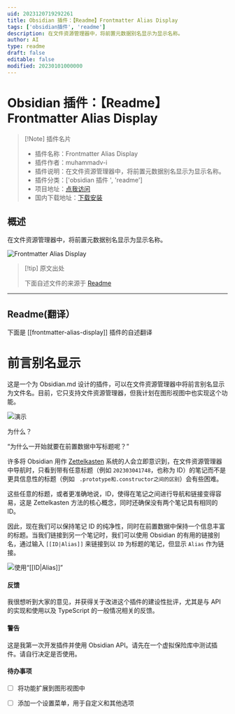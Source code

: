 ```yaml
---
uid: 2023120719292261
title: Obsidian 插件：【Readme】Frontmatter Alias Display
tags: ['obsidian插件', 'readme']
description: 在文件资源管理器中，将前置元数据别名显示为显示名称。
author: AI
type: readme
draft: false
editable: false
modified: 20230101000000
---
```


# Obsidian 插件：【Readme】Frontmatter Alias Display

> [!Note] 插件名片
> - 插件名称：Frontmatter Alias Display
> - 插件作者：muhammadv-i
> - 插件说明：在文件资源管理器中，将前置元数据别名显示为显示名称。
> - 插件分类：['obsidian 插件 ', 'readme']
> - 项目地址：[点我访问](https://github.com/muhammadv-i/obsidian-frontmatter-alias-display)
> - 国内下载地址：[下载安装](https://pkmer.cn/products/plugin/pluginMarket/?frontmatter-alias-display)

## 概述

在文件资源管理器中，将前置元数据别名显示为显示名称。

![Frontmatter Alias Display](https://cdn.pkmer.cn/covers/frontmatter-alias-display.gif)

> [!tip] 原文出处
>
>下面自述文件的来源于 [Readme](https://ghproxy.net/https://raw.githubusercontent.com/muhammadv-i/obsidian-frontmatter-alias-display/main/README.md)
>

---

## Readme(翻译）

下面是 [[frontmatter-alias-display]] 插件的自述翻译

# 前言别名显示

这是一个为 Obsidian.md 设计的插件，可以在文件资源管理器中将前言别名显示为文件名。目前，它只支持文件资源管理器，但我计划在图形视图中也实现这个功能。

![演示](https://cdn.pkmer.cn/covers/frontmatter-alias-display_2_0.gif)

为什么？

“为什么一开始就要在前置数据中写标题呢？”

许多将 Obsidian 用作 [Zettelkasten](https://zettelkasten.de/) 系统的人会立即意识到，在文件资源管理器中导航时，只看到带有任意标题（例如 `202303041748`，也称为 ID）的笔记而不是更具信息性的标题（例如 ` .prototype和.constructor之间的区别`）会有些困难。

这些任意的标题，或者更准确地说，ID，使得在笔记之间进行导航和链接变得容易，这是 Zettelkasten 方法的核心概念，同时还确保没有两个笔记具有相同的 ID。

因此，现在我们可以保持笔记 ID 的纯净性，同时在前置数据中保持一个信息丰富的标题。当我们链接到另一个笔记时，我们可以使用 Obsidian 的有用的链接别名，通过输入 `[[ID|Alias]]` 来链接到以 `ID` 为标题的笔记，但显示 `Alias` 作为链接。

![使用“[[ID|Alias]]”](https://cdn.pkmer.cn/covers/frontmatter-alias-display_2_1.gif)

#### 反馈

我很想听到大家的意见，并获得关于改进这个插件的建设性批评，尤其是与 API 的实现和使用以及 TypeScript 的一般情况相关的反馈。

#### 警告

这是我第一次开发插件并使用 Obsidian API。请先在一个虚拟保险库中测试插件。请自行决定是否使用。

#### 待办事项

- [ ] 将功能扩展到图形视图中
- [ ] 添加一个设置菜单，用于自定义和其他选项



